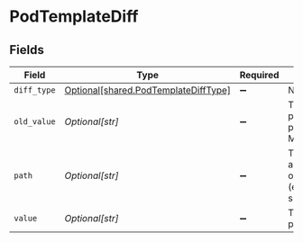 # PodTemplateDiff


## Fields

| Field                                                                                   | Type                                                                                    | Required                                                                                | Description                                                                             |
| --------------------------------------------------------------------------------------- | --------------------------------------------------------------------------------------- | --------------------------------------------------------------------------------------- | --------------------------------------------------------------------------------------- |
| `diff_type`                                                                             | [Optional[shared.PodTemplateDiffType]](../../models/shared/podtemplatedifftype.md)      | :heavy_minus_sign:                                                                      | N/A                                                                                     |
| `old_value`                                                                             | *Optional[str]*                                                                         | :heavy_minus_sign:                                                                      | The old value in the path. Will only be populated with MODIFIED type                    |
| `path`                                                                                  | *Optional[str]*                                                                         | :heavy_minus_sign:                                                                      | The path of the added/deleted/modified object in the pod (example: spec.volumes.0.name) |
| `value`                                                                                 | *Optional[str]*                                                                         | :heavy_minus_sign:                                                                      | The current value in the path                                                           |